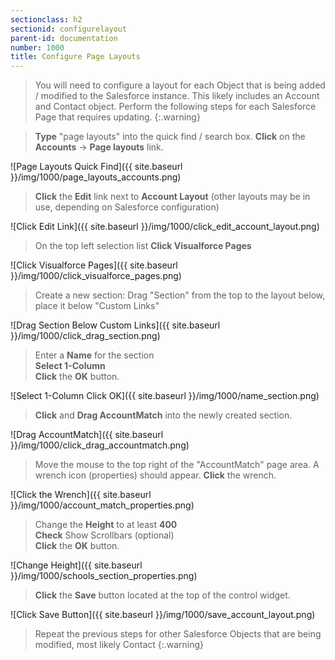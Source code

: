 ```yaml
---
sectionclass: h2
sectionid: configurelayout
parent-id: documentation
number: 1000
title: Configure Page Layouts
---
```

>You will need to configure a layout for each Object that is being added / modified to the Salesforce instance. This likely includes an Account and Contact object. Perform the following steps for each Salesforce Page that requires updating.
{:.warning}

>**Type** "page layouts" into the quick find / search box. **Click** on the **Accounts** -> **Page layouts** link.

![Page Layouts Quick Find]({{ site.baseurl }}/img/1000/page_layouts_accounts.png)  

>**Click** the **Edit** link next to **Account Layout** (other layouts may be in use, depending on Salesforce configuration)

![Click Edit Link]({{ site.baseurl }}/img/1000/click_edit_account_layout.png)

>On the top left selection list **Click Visualforce Pages**

![Click Visualforce Pages]({{ site.baseurl }}/img/1000/click_visualforce_pages.png)

>Create a new section: Drag "Section" from the top to the layout below, place it below "Custom Links"

![Drag Section Below Custom Links]({{ site.baseurl }}/img/1000/click_drag_section.png)

>Enter a **Name** for the section  
**Select 1-Column**  
**Click** the **OK** button.

![Select 1-Column Click OK]({{ site.baseurl }}/img/1000/name_section.png)

>**Click** and **Drag AccountMatch** into the newly created section.

![Drag AccountMatch]({{ site.baseurl }}/img/1000/click_drag_accountmatch.png)

>Move the mouse to the top right of the "AccountMatch" page area. A wrench icon (properties) should appear. **Click** the wrench.  

![Click the Wrench]({{ site.baseurl }}/img/1000/account_match_properties.png)

>Change the **Height** to at least **400**  
**Check** Show Scrollbars (optional)  
**Click** the **OK** button.

![Change Height]({{ site.baseurl }}/img/1000/schools_section_properties.png)

>**Click** the **Save** button located at the top of the control widget.

![Click Save Button]({{ site.baseurl }}/img/1000/save_account_layout.png)

>Repeat the previous steps for other Salesforce Objects that are being modified, most likely Contact
{:.warning}

